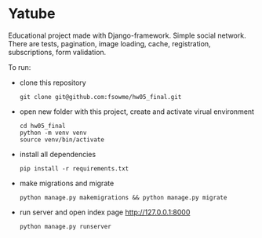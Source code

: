 
Yatube
======

Educational project made with Django-framework. Simple social network.
There are tests, pagination, image loading, cache, registration, subscriptions, form validation.

To run:

* clone this repository
  ```
  git clone git@github.com:fsowme/hw05_final.git
  ```

* open new folder with this project, create and activate virual environment
  ```
  cd hw05_final
  python -m venv venv
  source venv/bin/activate
  ```

* install all dependencies
  ```
  pip install -r requirements.txt
  ```

* make migrations and migrate
  ```
  python manage.py makemigrations && python manage.py migrate

  ```

* run server and open index page http://127.0.0.1:8000
  ```
  python manage.py runserver
  ```
